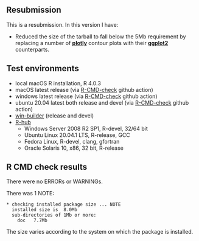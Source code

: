 ## Resubmission
This is a resubmission. In this version I have:

* Reduced the size of the tarball to fall below the 5Mb requirement by replacing a number of [**plotly**](https://plotly.com/r/) contour plots with their [**ggplot2**](https://ggplot2.tidyverse.org) counterparts.
  
## Test environments
* local macOS R installation, R 4.0.3
* macOS latest release (via [R-CMD-check](https://github.com/r-lib/actions/blob/master/examples/check-standard.yaml) github action)
* windows latest release (via [R-CMD-check](https://github.com/r-lib/actions/blob/master/examples/check-standard.yaml) github action)
* ubuntu 20.04 latest both release and devel (via [R-CMD-check](https://github.com/r-lib/actions/blob/master/examples/check-standard.yaml) github action)
* [win-builder](https://win-builder.r-project.org/) (release and devel)
* [R-hub](https://builder.r-hub.io)
  - Windows Server 2008 R2 SP1, R-devel, 32/64 bit
  - Ubuntu Linux 20.04.1 LTS, R-release, GCC
  - Fedora Linux, R-devel, clang, gfortran
  - Oracle Solaris 10, x86, 32 bit, R-release

## R CMD check results
There were no ERRORs or WARNINGs.

There was 1 NOTE:

    * checking installed package size ... NOTE
      installed size is  8.0Mb
      sub-directories of 1Mb or more:
        doc   7.7Mb

The size varies according to the system on which the package is installed.
